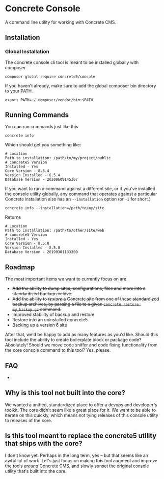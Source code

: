 # Concrete Console

A command line utility for working with Concrete CMS.

## Installation
### Global Installation
The concrete console cli tool is meant to be installed globally with composer

    composer global require concrete5/console
    
If you haven't already, make sure to add the global composer bin directory to your PATH.

    export PATH=~/.composer/vendor/bin:$PATH

## Running Commands

You can run commands just like this

    concrete info
    
Which should get you something like:

    # Location
    Path to installation: /path/to/my/project/public
    # concrete5 Version
    Installed - Yes
    Core Version - 8.5.4
    Version Installed - 8.5.4
    Database Version - 20200609145307
    
If you want to run a command against a different site, or if you've installed the console utility globally, any command that operates against a particular Concrete installation also has an `--installation` option (or `-i` for short.)

    concrete info --installation=/path/to/my/site
    
Returns

    # Location
    Path to installation: /path/to/other/site/web
    # concrete5 Version
    Installed - Yes
    Core Version - 8.5.0
    Version Installed - 8.5.0
    Database Version - 20190301133300

## Roadmap

The most important items we want to currently focus on are:

* ~~Add the ability to dump sites, configurations, files and more into a standardized backup archive.~~
* ~~Add the ability to _restore_ a Concrete site from one of these standardized backup archives, by passing a file to a given `concrete restore my_backup.gz` command.~~
* Improved stability of backup and restore
* Restore into an uninstalled concrete5
* Backing up a version 6 site

After that, we'd be happy to add as many features as you'd like. Should this tool include the ability to create boilerplate block or package code? Absolutely! Should we move code sniffer and code fixing functionality from the core console command to this tool? Yes, please.

## FAQ

-

## Why is this tool not built into the core?

We wanted a unified, standardized place to offer a devops and developer's toolkit. The core didn't seem like a great place for it. We want to be able to iterate on this quickly, which means not tying releases of this console utility to releases of the core.

## Is this tool meant to replace the concrete5 utility that ships with the core?

I don't know yet. Perhaps in the long term, yes – but that seems like an awful lot of work. Let's just focus on making this tool augment and improve the tools _around_ Concrete CMS, and slowly sunset the original console utility that's built into the core.
